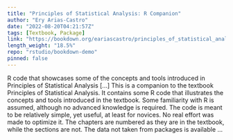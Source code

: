 ```yaml
---
title: "Principles of Statistical Analysis: R Companion"
author: "Ery Arias-Castro"
date: "2022-08-20T04:21:57Z"
tags: [Textbook, Package]
link: "https://bookdown.org/eariascastro/principles_of_statistical_analysis/"
length_weight: "18.5%"
repo: "rstudio/bookdown-demo"
pinned: false
---
```


R code that showcases some of the concepts and tools introduced in Principles of Statistical Analysis [...] This is a companion to the textbook Principles of Statistical Analysis. It contains some R code that illustrates the concepts and tools introduced in the textbook. Some familiarity with R is assumed, although no advanced knowledge is required. The code is meant to be relatively simple, yet useful, at least for novices. No real effort was made to optimize it. The chapters are numbered as they are in the textbook, while the sections are not. The data not taken from packages is available ...
